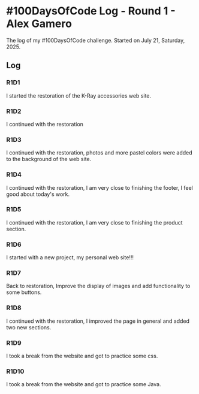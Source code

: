# #100DaysOfCode Log - Round 1 - Alex Gamero

The log of my #100DaysOfCode challenge. Started on July 21, Saturday, 2025.

## Log

### R1D1 
I started the restoration of the K-Ray accessories web site.

### R1D2
I continued with the restoration

### R1D3
I continued with the restoration, photos and more pastel colors were added to the background of the web site.

### R1D4
I continued with the restoration, I am very close to finishing the footer, I feel good about today's work.

### R1D5
I continued with the restoration, I am very close to finishing the product section.

### R1D6
I started with a new project, my personal web site!!!

### R1D7
Back to restoration, Improve the display of images and add functionality to some buttons.

### R1D8
I continued with the restoration, I improved the page in general and added two new sections.

### R1D9
I took a break from the website and got to practice some css.

### R1D10
I took a break from the website and got to practice some Java.